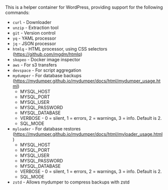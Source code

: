 This is a helper container for WordPress, providing support for the following commands:
- `curl` - Downloader
- `unzip` - Extraction tool
- `git` - Version control
- `yq` - YAML processor
- `jq` - JSON processor
- `htmlq` - HTML processor, using CSS selectors (https://github.com/mgdm/htmlq)
- `skopeo` - Docker image inspector
- `aws` - For s3 transfers
- `devspace` - For script aggregation
- `mydumper` - For database backups (https://mydumper.github.io/mydumper/docs/html/mydumper_usage.html)
    - MYSQL_HOST
    - MYSQL_PORT
    - MYSQL_USER
    - MYSQL_PASSWORD
    - MYSQL_DATABASE
    - VERBOSE - 0 = silent, 1 = errors, 2 = warnings, 3 = info. Default is 2.
    - SQL_MODE
- `myloader` - For database restores (https://mydumper.github.io/mydumper/docs/html/myloader_usage.html)
    - MYSQL_HOST
    - MYSQL_PORT
    - MYSQL_USER
    - MYSQL_PASSWORD
    - MYSQL_DATABASE
    - VERBOSE - 0 = silent, 1 = errors, 2 = warnings, 3 = info. Default is 2.
    - SQL_MODE
- `zstd` - Allows mydumper to compress backups with zstd